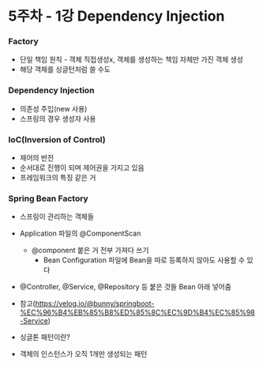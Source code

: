 # 5주차 - 1강 Dependency Injection

### Factory
* 단일 책임 원칙 - 객체 직접생성x, 객체를 생성하는 책임 자체만 가진 객체 생성
* 해당 객체를 싱글턴처럼 쓸 수도
  
### Dependency Injection
* 의존성 주입(new 사용)
* 스프링의 경우 생성자 사용

### IoC(Inversion of Control)
* 제어의 반전 
* 순서대로 진행이 되며 제어권을 가지고 있음
* 프레임워크의 특징 같은 거

### Spring Bean Factory
* 스프링이 관리하는 객체들
* Application 파일의 @ComponentScan
  * @component 붙은 거 전부 가져다 쓰기
    * Bean Configuration 파일에 Bean을 따로 등록하지 않아도 사용할 수 있다
* @Controller, @Service, @Repository 등 붙은 것들 Bean 아래 넣어줌
* 참고(https://velog.io/@bunny/springboot-%EC%96%B4%EB%85%B8%ED%85%8C%EC%9D%B4%EC%85%98-Service)

* 싱글톤 패턴이란?
* 객체의 인스턴스가 오직 1개만 생성되는 패턴